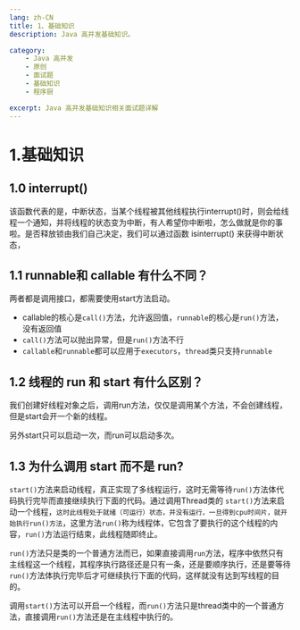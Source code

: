 ```yaml
---
lang: zh-CN
title: 1、基础知识
description: Java 高并发基础知识。

category: 
    - Java 高并发
    - 原创
    - 面试题
    - 基础知识
    - 程序厨

excerpt: Java 高并发基础知识相关面试题详解
---
```





<p id="基础知识"></p>

# 1.基础知识

<p id="interrupt"></p>


## 1.0 interrupt()

该函数代表的是，中断状态，当某个线程被其他线程执行interrupt()时，则会给线程一个通知，并将线程的状态变为中断，有人希望你中断啦，怎么做就是你的事啦。是否释放锁由我们自己决定，我们可以通过函数 isinterrupt() 来获得中断状态，

<p id="r和c不同"></p>

## 1.1 runnable和 callable 有什么不同？

两者都是调用接口，都需要使用start方法启动。

*   callable的核心是`call()`方法，允许返回值，`runnable`的核心是`run()`方法，没有返回值
*   `call()`方法可以抛出异常，但是`run()`方法不行
*   `callable`和`runnable`都可以应用于`executors`，`thread`类只支持`runnable`

<p id="r和s不同"></p>

## 1.2 线程的 run 和 start 有什么区别？

我们创建好线程对象之后，调用run方法，仅仅是调用某个方法，不会创建线程，但是start会开一个新的线程。

另外start只可以启动一次，而run可以启动多次。

<p id="为什么用start开启线程"></p>

## 1.3 为什么调用 start 而不是 run?

`start()`方法来启动线程，真正实现了多线程运行，这时无需等待`run()`方法体代码执行完毕而直接继续执行下面的代码。通过调用Thread类的 `start()`方法来启动一个线程，`这时此线程处于就绪（可运行）状态，并没有运行，一旦得到cpu时间片，就开始执行run()方法`，这里方法`run()`称为线程体，它包含了要执行的这个线程的内容，`run()`方法运行结束，此线程随即终止。

`run()`方法只是类的一个普通方法而已，如果直接调用`run`方法，程序中依然只有主线程这一个线程，其程序执行路径还是只有一条，还是要顺序执行，还是要等待`run()`方法体执行完毕后才可继续执行下面的代码，这样就没有达到写线程的目的。

调用`start()`方法可以开启一个线程，而`run()`方法只是thread类中的一个普通方法，直接调用`run()`方法还是在主线程中执行的。
